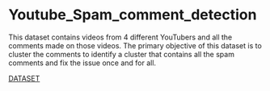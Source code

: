 # Youtube_Spam_comment_detection
This dataset contains videos from 4 different YouTubers and all the comments made on those videos. The primary objective of this dataset is to cluster the comments to identify a cluster that contains all the spam comments and fix the issue once and for all.

<a href="https://www.kaggle.com/datasets/japkeeratsingh/youtube-videos-and-the-comments">DATASET</a>
